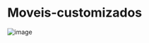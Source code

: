 # Moveis-customizados

![image](https://user-images.githubusercontent.com/77352309/164288553-b09d1f60-62a4-4d3b-a237-9e642334067a.png)
